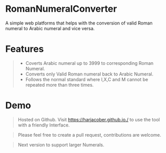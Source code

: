 # RomanNumeralConverter
A simple web platforms that helps with the conversion of valid Roman numeral to Arabic numeral and vice versa.

# Features
>- Coverts Arabic numeral up to 3999 to corresponding Roman Numeral.
>- Converts only Valid Roman numeral back to Arabic Numeral.
>- Follows the normal standard where I,X,C and M cannot be repeated more than three times.

# Demo
>Hosted on Github.
>Visit https://harjacober.github.io./ to use the tool with a friendly Interface.

>Please feel free to create a pull request, contributions are welcome.

>Next version to support larger Numerals.
